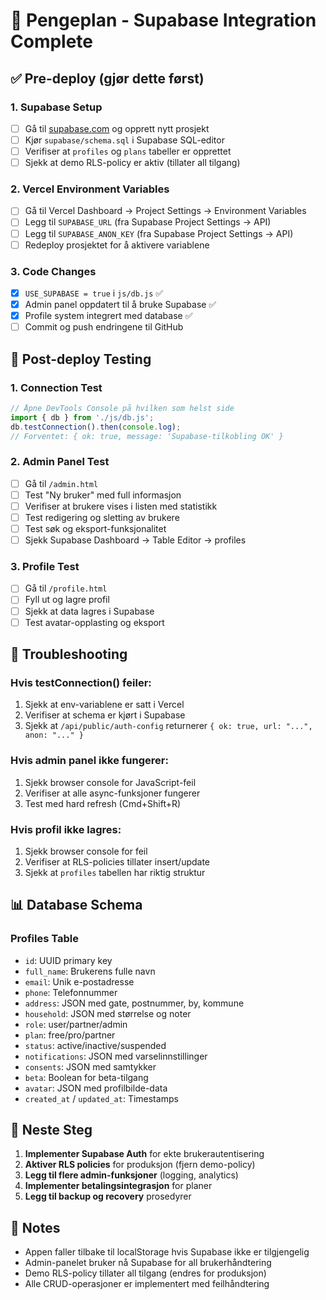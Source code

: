 # 🚀 Pengeplan - Supabase Integration Complete

## ✅ Pre-deploy (gjør dette først)

### 1. Supabase Setup
- [ ] Gå til [supabase.com](https://supabase.com) og opprett nytt prosjekt
- [ ] Kjør `supabase/schema.sql` i Supabase SQL-editor
- [ ] Verifiser at `profiles` og `plans` tabeller er opprettet
- [ ] Sjekk at demo RLS-policy er aktiv (tillater all tilgang)

### 2. Vercel Environment Variables
- [ ] Gå til Vercel Dashboard → Project Settings → Environment Variables
- [ ] Legg til `SUPABASE_URL` (fra Supabase Project Settings → API)
- [ ] Legg til `SUPABASE_ANON_KEY` (fra Supabase Project Settings → API)
- [ ] Redeploy prosjektet for å aktivere variablene

### 3. Code Changes
- [x] `USE_SUPABASE = true` i `js/db.js` ✅
- [x] Admin panel oppdatert til å bruke Supabase ✅
- [x] Profile system integrert med database ✅
- [ ] Commit og push endringene til GitHub

## 🧪 Post-deploy Testing

### 1. Connection Test
```javascript
// Åpne DevTools Console på hvilken som helst side
import { db } from './js/db.js';
db.testConnection().then(console.log);
// Forventet: { ok: true, message: 'Supabase-tilkobling OK' }
```

### 2. Admin Panel Test
- [ ] Gå til `/admin.html`
- [ ] Test "Ny bruker" med full informasjon
- [ ] Verifiser at brukere vises i listen med statistikk
- [ ] Test redigering og sletting av brukere
- [ ] Test søk og eksport-funksjonalitet
- [ ] Sjekk Supabase Dashboard → Table Editor → profiles

### 3. Profile Test
- [ ] Gå til `/profile.html`
- [ ] Fyll ut og lagre profil
- [ ] Sjekk at data lagres i Supabase
- [ ] Test avatar-opplasting og eksport

## 🔧 Troubleshooting

### Hvis testConnection() feiler:
1. Sjekk at env-variablene er satt i Vercel
2. Verifiser at schema er kjørt i Supabase
3. Sjekk at `/api/public/auth-config` returnerer `{ ok: true, url: "...", anon: "..." }`

### Hvis admin panel ikke fungerer:
1. Sjekk browser console for JavaScript-feil
2. Verifiser at alle async-funksjoner fungerer
3. Test med hard refresh (Cmd+Shift+R)

### Hvis profil ikke lagres:
1. Sjekk browser console for feil
2. Verifiser at RLS-policies tillater insert/update
3. Sjekk at `profiles` tabellen har riktig struktur

## 📊 Database Schema

### Profiles Table
- `id`: UUID primary key
- `full_name`: Brukerens fulle navn
- `email`: Unik e-postadresse
- `phone`: Telefonnummer
- `address`: JSON med gate, postnummer, by, kommune
- `household`: JSON med størrelse og noter
- `role`: user/partner/admin
- `plan`: free/pro/partner
- `status`: active/inactive/suspended
- `notifications`: JSON med varselinnstillinger
- `consents`: JSON med samtykker
- `beta`: Boolean for beta-tilgang
- `avatar`: JSON med profilbilde-data
- `created_at` / `updated_at`: Timestamps

## 🎯 Neste Steg

1. **Implementer Supabase Auth** for ekte brukerautentisering
2. **Aktiver RLS policies** for produksjon (fjern demo-policy)
3. **Legg til flere admin-funksjoner** (logging, analytics)
4. **Implementer betalingsintegrasjon** for planer
5. **Legg til backup og recovery** prosedyrer

## 📝 Notes
- Appen faller tilbake til localStorage hvis Supabase ikke er tilgjengelig
- Admin-panelet bruker nå Supabase for all brukerhåndtering
- Demo RLS-policy tillater all tilgang (endres for produksjon)
- Alle CRUD-operasjoner er implementert med feilhåndtering
